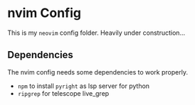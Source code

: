 # nvim Config 

This is my `neovim` config folder. Heavily under construction... 

## Dependencies

The nvim config needs some dependencies to work properly.

- `npm` to install `pyright` as lsp server for python
- `ripgrep` for telescope live_grep



